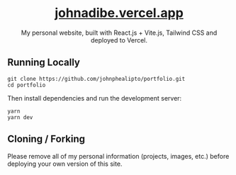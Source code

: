 <div align="center">
    <a href="https://johnadibe.vercel.app/">
       <h1 align="center">johnadibe.vercel.app</h1>
    </a>
   My personal website, built with React.js + Vite.js, Tailwind CSS and deployed to Vercel.
</div>

## Running Locally

```sh-session
git clone https://github.com/johnphealipto/portfolio.git
cd portfolio
```

Then install dependencies and run the development server:

```sh-session
yarn
yarn dev
```

## Cloning / Forking

Please remove all of my personal information (projects, images, etc.) before deploying your own version of this site.
